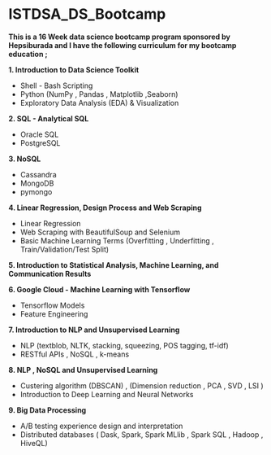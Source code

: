 # ISTDSA_DS_Bootcamp

**This is a 16 Week data science bootcamp program sponsored by Hepsiburada and I have the following curriculum for my bootcamp education ;**

**1. Introduction to Data Science Toolkit**
- Shell - Bash Scripting
- Python (NumPy , Pandas , Matplotlib ,Seaborn)
- Exploratory Data Analysis (EDA) & Visualization

**2. SQL - Analytical SQL**
- Oracle SQL
- PostgreSQL

**3. NoSQL**
- Cassandra
- MongoDB
- pymongo

**4. Linear Regression, Design Process and Web Scraping**
- Linear Regression
- Web Scraping with BeautifulSoup and Selenium
- Basic Machine Learning Terms (Overfitting , Underfitting , Train/Validation/Test Split)

**5. Introduction to Statistical Analysis, Machine Learning, and Communication Results**

**6. Google Cloud - Machine Learning with Tensorflow**
- Tensorflow Models
- Feature Engineering

**7. Introduction to NLP and Unsupervised Learning**
- NLP (textblob, NLTK, stacking, squeezing, POS tagging, tf-idf)
- RESTful APIs , NoSQL , k-means

**8. NLP , NoSQL and Unsupervised Learning**
- Custering algorithm (DBSCAN) , (Dimension reduction , PCA , SVD , LSI )
- Introduction to Deep Learning and Neural Networks

**9. Big Data Processing**
- A/B testing experience design and interpretation
- Distributed databases ( Dask, Spark, Spark MLlib , Spark SQL , Hadoop , HiveQL)


